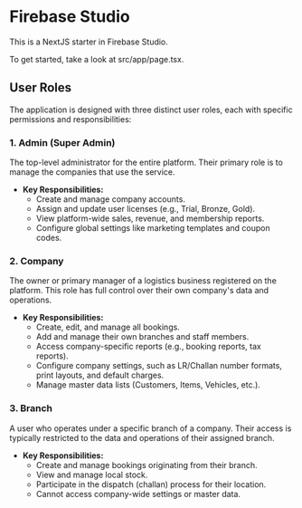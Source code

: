 # Firebase Studio

This is a NextJS starter in Firebase Studio.

To get started, take a look at src/app/page.tsx.

## User Roles

The application is designed with three distinct user roles, each with specific permissions and responsibilities:

### 1. Admin (Super Admin)
The top-level administrator for the entire platform. Their primary role is to manage the companies that use the service.
- **Key Responsibilities:**
  - Create and manage company accounts.
  - Assign and update user licenses (e.g., Trial, Bronze, Gold).
  - View platform-wide sales, revenue, and membership reports.
  - Configure global settings like marketing templates and coupon codes.

### 2. Company
The owner or primary manager of a logistics business registered on the platform. This role has full control over their own company's data and operations.
- **Key Responsibilities:**
  - Create, edit, and manage all bookings.
  - Add and manage their own branches and staff members.
  - Access company-specific reports (e.g., booking reports, tax reports).
  - Configure company settings, such as LR/Challan number formats, print layouts, and default charges.
  - Manage master data lists (Customers, Items, Vehicles, etc.).

### 3. Branch
A user who operates under a specific branch of a company. Their access is typically restricted to the data and operations of their assigned branch.
- **Key Responsibilities:**
  - Create and manage bookings originating from their branch.
  - View and manage local stock.
  - Participate in the dispatch (challan) process for their location.
  - Cannot access company-wide settings or master data.
